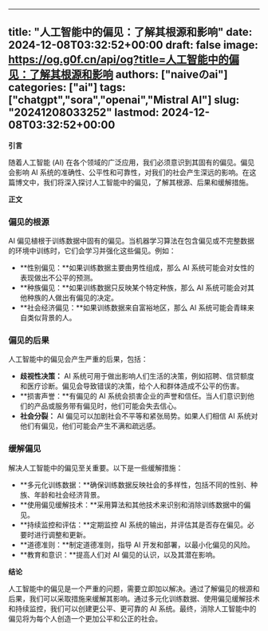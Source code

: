 
---
title: "人工智能中的偏见：了解其根源和影响"
date: 2024-12-08T03:32:52+00:00
draft: false
image: https://og.g0f.cn/api/og?title=人工智能中的偏见：了解其根源和影响
authors: ["naiveのai"]
categories: ["ai"]
tags: ["chatgpt","sora","openai","Mistral AI"]
slug: "20241208033252"
lastmod: 2024-12-08T03:32:52+00:00
---
**引言**

随着人工智能 (AI) 在各个领域的广泛应用，我们必须意识到其固有的偏见。偏见会影响 AI 系统的准确性、公平性和可靠性，对我们的社会产生深远的影响。在这篇博文中，我们将深入探讨人工智能中的偏见，了解其根源、后果和缓解措施。

**正文**

### 偏见的根源

AI 偏见植根于训练数据中固有的偏见。当机器学习算法在包含偏见或不完整数据的环境中训练时，它们会学习并强化这些偏见。例如：

- **性别偏见：**如果训练数据主要由男性组成，那么 AI 系统可能会对女性的表现做出不公平的预测。
- **种族偏见：**如果训练数据只反映某个特定种族，那么 AI 系统可能会对其他种族的人做出有偏见的决定。
- **社会经济偏见：**如果训练数据来自富裕地区，那么 AI 系统可能会青睐来自类似背景的人。

### 偏见的后果

人工智能中的偏见会产生严重的后果，包括：

- **歧视性决策：** AI 系统可用于做出影响人们生活的决策，例如招聘、信贷额度和医疗诊断。偏见会导致错误的决策，给个人和群体造成不公平的伤害。
- **损害声誉：**有偏见的 AI 系统会损害企业的声誉和信任。当人们意识到他们的产品或服务带有偏见时，他们可能会失去信心。
- **社会分裂：** AI 偏见可以加剧社会不平等和紧张局势。如果人们相信 AI 系统对他们有偏见，他们可能会产生不满和疏远感。

### 缓解偏见

解决人工智能中的偏见至关重要。以下是一些缓解措施：

- **多元化训练数据：**确保训练数据反映社会的多样性，包括不同的性别、种族、年龄和社会经济背景。
- **使用偏见缓解技术：**采用算法和其他技术来识别和消除训练数据中的偏见。
- **持续监控和评估：**定期监控 AI 系统的输出，并评估其是否存在偏见。必要时进行调整和更新。
- **道德准则：**制定道德准则，指导 AI 开发和部署，以最小化偏见的风险。
- **教育和意识：**提高人们对 AI 偏见的认识，以及其潜在影响。

**结论**

人工智能中的偏见是一个严重的问题，需要立即加以解决。通过了解偏见的根源和后果，我们可以采取措施来缓解其影响。通过多元化训练数据、使用偏见缓解技术和持续监控，我们可以创建更公平、更可靠的 AI 系统。最终，消除人工智能中的偏见将为每个人创造一个更加公平和公正的社会。